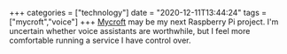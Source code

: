 +++
categories = ["technology"]
date = "2020-12-11T13:44:24"
tags = ["mycroft","voice"]
+++
[Mycroft](https://mycroft.ai/) may be my next Raspberry Pi project. I'm uncertain whether voice assistants are worthwhile, but I feel more comfortable running a service I have control over.
               